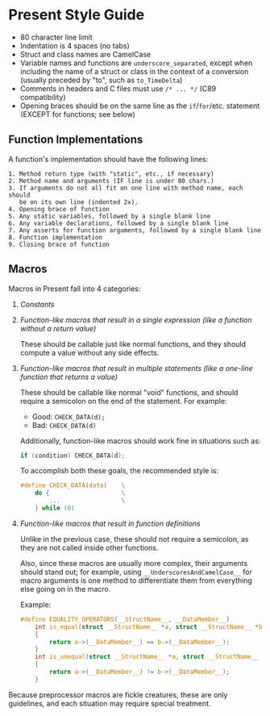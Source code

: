 Present Style Guide
===================

- 80 character line limit
- Indentation is 4 spaces (no tabs)
- Struct and class names are CamelCase
- Variable names and functions are `underscore_separated`, except when
  including the name of a struct or class in the context of a conversion
  (usually preceded by "to", such as `to_TimeDelta`)
- Comments in headers and C files must use `/* ... */` (C89 compatibility)
- Opening braces should be on the same line as the `if`/`for`/etc. statement
  (EXCEPT for functions; see below)

## Function Implementations

A function's implementation should have the following lines:

    1. Method return type (with "static", etc., if necessary)
    2. Method name and arguments (IF line is under 80 chars.)
    3. If arguments do not all fit on one line with method name, each should
       be on its own line (indented 2x).
    4. Opening brace of function
    5. Any static variables, followed by a single blank line
    6. Any variable declarations, followed by a single blank line
    7. Any asserts for function arguments, followed by a single blank line
    8. Function implementation
    9. Closing brace of function

## Macros

Macros in Present fall into 4 categories:

1.  *Constants*

2.  *Function-like macros that result in a single expression (like a function
    without a return value)*

    These should be callable just like normal functions, and they should
    compute a value without any side effects.

3.  *Function-like macros that result in multiple statements (like a one-line
    function that returns a value)*

    These should be callable like normal "void" functions, and should require
    a semicolon on the end of the statement. For example:

    - Good: `CHECK_DATA(d);`
    - Bad: `CHECK_DATA(d)`

    Additionally, function-like macros should work fine in situations such as:

    ```c
    if (condition) CHECK_DATA(d);
    ```

    To accomplish both these goals, the recommended style is:

    ```c
    #define CHECK_DATA(data)    \
        do {                    \
            ...                 \
        } while (0)
    ```

4.  *Function-like macros that result in function definitions*

    Unlike in the previous case, these should not require a semicolon, as they
    are not called inside other functions.

    Also, since these macros are usually more complex, their arguments should
    stand out; for example, using `__UnderscoresAndCamelCase__` for macro
    arguments is one method to differentiate them from everything else going on
    in the macro.

    Example:

    ```c
    #define EQUALITY_OPERATORS(__StructName__, __DataMember__)              \
        int is_equal(struct __StructName__ *a, struct __StructName__ *b)    \
        {                                                                   \
            return a->(__DataMember__) == b->(__DataMember__);              \
        }                                                                   \
        int is_unequal(struct __StructName__ *a, struct __StructName__ *b)  \
        {                                                                   \
            return a->(__DataMember__) != b->(__DataMember__);              \
        }
    ```

Because preprocessor macros are fickle creatures, these are only guidelines,
and each situation may require special treatment.

